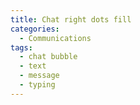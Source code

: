 ```yaml
---
title: Chat right dots fill
categories:
  - Communications
tags:
  - chat bubble
  - text
  - message
  - typing
---
```

